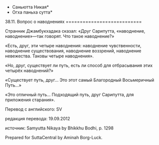 * Саньютта Никая*
* Огха паньха сутта*

38\.11\. Вопрос о наводнениях
\=\=\=\=\=\=\=\=\=\=\=\=\=\=\=\=\=\=\=\=\=\=\=\=\=\=\=

Странник Джамбукхадака сказал: «Друг Сарипутта, «наводнение, наводнение»—так говорят\. Что такое наводнение?»

«Есть, друг, эти четыре наводнения: наводнение чувственности, наводнение существования, наводнение воззрений, наводнение невежества\. Таковы четыре наводнения»\.

«Но, друг, существует ли путь, есть ли способ для отбрасывания этих четырёх наводнений?»

«Существует путь, друг… Это этот самый Благородный Восьмеричный Путь…»

«Это отличный путь… Подходящий путь, друг Сарипутта, для приложения старания»\.

Перевод с английского: SV

редакция перевода: 19\.09\.2012

источник: Samyutta Nikaya by Bhikkhu Bodhi, p\. 1298

Prepared for SuttaCentral by Aminah Borg\-Luck\.